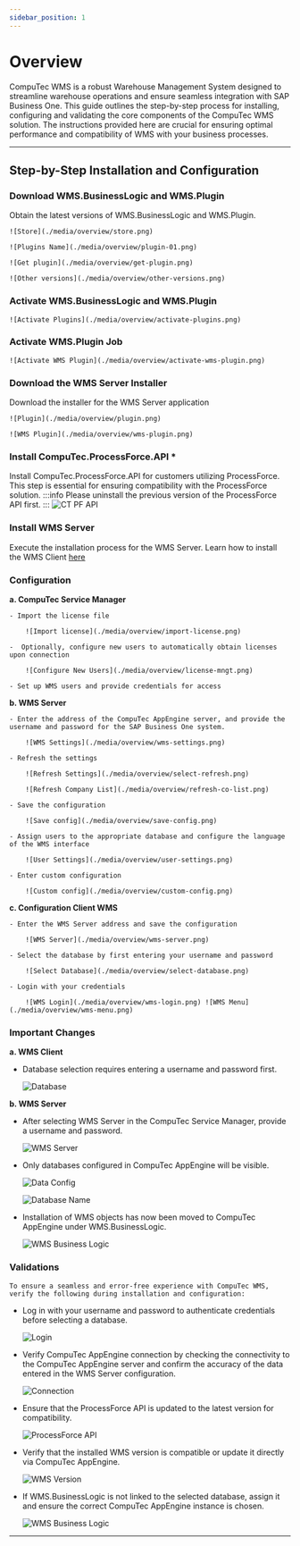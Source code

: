 ```yaml
---
sidebar_position: 1
---
```


# Overview

CompuTec WMS is a robust Warehouse Management System designed to streamline warehouse operations and ensure seamless integration with SAP Business One. This guide outlines the step-by-step process for installing, configuring and validating the core components of the CompuTec WMS solution. The instructions provided here are crucial for ensuring optimal performance and compatibility of WMS with your business processes.

---

## Step-by-Step Installation and Configuration

### Download WMS.BusinessLogic and WMS.Plugin

Obtain the latest versions of WMS.BusinessLogic and WMS.Plugin.

    ![Store](./media/overview/store.png)

    ![Plugins Name](./media/overview/plugin-01.png)

    ![Get plugin](./media/overview/get-plugin.png)

    ![Other versions](./media/overview/other-versions.png)

### Activate WMS.BusinessLogic and WMS.Plugin

    ![Activate Plugins](./media/overview/activate-plugins.png)

### Activate WMS.Plugin Job

    ![Activate WMS Plugin](./media/overview/activate-wms-plugin.png)

### Download the WMS Server Installer

Download the installer for the WMS Server application

    ![Plugin](./media/overview/plugin.png)

    ![WMS Plugin](./media/overview/wms-plugin.png)

### Install CompuTec.ProcessForce.API *

Install CompuTec.ProcessForce.API for customers utilizing ProcessForce. This step is essential for ensuring compatibility with the ProcessForce solution.
:::info
    Please uninstall the previous version of the ProcessForce API first.
:::
   ![CT PF API](./media/overview/ct-pf-api.png)

### Install WMS Server

Execute the installation process for the WMS Server.
Learn how to install the WMS Client [here](../../administrator-guide/installation/wms-client/computec-wms-client-download.md)

### Configuration

**a. CompuTec Service Manager**

    - Import the license file

        ![Import license](./media/overview/import-license.png)
    
    -  Optionally, configure new users to automatically obtain licenses upon connection

        ![Configure New Users](./media/overview/license-mngt.png)
    
    - Set up WMS users and provide credentials for access

**b. WMS Server**

    - Enter the address of the CompuTec AppEngine server, and provide the username and password for the SAP Business One system.

        ![WMS Settings](./media/overview/wms-settings.png)
    
    - Refresh the settings

        ![Refresh Settings](./media/overview/select-refresh.png)

        ![Refresh Company List](./media/overview/refresh-co-list.png)
    
    - Save the configuration

        ![Save config](./media/overview/save-config.png)
    
    - Assign users to the appropriate database and configure the language of the WMS interface

        ![User Settings](./media/overview/user-settings.png)
    
    - Enter custom configuration

        ![Custom config](./media/overview/custom-config.png)

**c. Configuration Client WMS**

    - Enter the WMS Server address and save the configuration

        ![WMS Server](./media/overview/wms-server.png)
    
    - Select the database by first entering your username and password

        ![Select Database](./media/overview/select-database.png)
    
    - Login with your credentials
    
        ![WMS Login](./media/overview/wms-login.png) ![WMS Menu](./media/overview/wms-menu.png)

### Important Changes

**a. WMS Client**

- Database selection requires entering a username and password first.

    ![Database](./media/overview/database.png)

**b. WMS Server**

- After selecting WMS Server in the CompuTec Service Manager, provide a username and password.

    ![WMS Server](./media/overview/service-manager.webp)

- Only databases configured in CompuTec AppEngine will be visible.

    ![Data Config](./media/overview/data-config.png)

    ![Database Name](./media/overview/database-name.png)

- Installation of WMS objects has now been moved to CompuTec AppEngine under WMS.BusinessLogic.

    ![WMS Business Logic](./media/overview/wms-business-logic-01.png)

### Validations

    To ensure a seamless and error-free experience with CompuTec WMS, verify the following during installation and configuration:

- Log in with your username and password to authenticate credentials before selecting a database.

    ![Login](./media/overview/login.png)

- Verify CompuTec AppEngine connection by checking the connectivity to the CompuTec AppEngine server and confirm the accuracy of the data entered in the WMS Server configuration.

    ![Connection](./media/overview/connection.png)

- Ensure that the ProcessForce API is updated to the latest version for compatibility.

    ![ProcessForce API](./media/overview/pf-api-version.png)

- Verify that the installed WMS version is compatible or update it directly via CompuTec AppEngine.

    ![WMS Version](./media/overview/install-wms.png)

- If WMS.BusinessLogic is not linked to the selected database, assign it and ensure the correct CompuTec AppEngine instance is chosen.

    ![WMS Business Logic](./media/overview/wms-business-logic.png)

---
